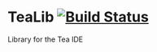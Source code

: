 # TeaLib [![Build Status](https://travis-ci.org/arcolwill/TeaLib.svg?branch=master)](https://travis-ci.org/arcolwill/TeaLib)

Library for the Tea IDE
